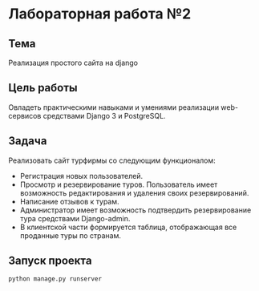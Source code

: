 # Лабораторная работа №2

## Тема

Реализация простого сайта на django

## Цель работы

Овладеть практическими навыками и умениями реализации web-сервисов средствами Django 3 и PostgreSQL.

## Задача

Реализовать сайт турфирмы со следующим функционалом:
- Регистрация новых пользователей.
- Просмотр и резервирование туров. Пользователь имеет возможность
редактирования и удаления своих резервирований.
- Написание отзывов к турам.
- Администратор имеет возможность подтвердить резервирование
тура средствами Django-admin.
- В клиентской части формируется таблица, отображающая все
проданные туры по странам.

## Запуск проекта

```python
python manage.py runserver
```